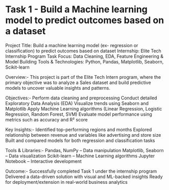 # Task 1 - Build a Machine learning model to predict outcomes based on a dataset

Project Title: Build a machine learning model (ex- regression or classification) to predict outcomes based on dataset Internship: Elite Tech Internship Program Task Focus: Data Cleaning, EDA, Feature Engineering & Model Building Tools & Technologies: Python, Pandas, Matplotlib, Seaborn, Scikit-learn

Overview:- This project is part of the Elite Tech Intern program, where the primary objective was to analyze a Sales dataset and build predictive models to uncover valuable insights and patterns.

Objectives:- Perform data cleaning and preprocessing Conduct detailed Exploratory Data Analysis (EDA) Visualize trends using Seaborn and Matplotlib Apply Machine Learning algorithms (Linear Regression, Logistic Regression, Random Forest, SVM) Evaluate model performance using metrics such as accuracy and R² score

Key Insights:- Identified top-performing regions and months Explored relationship between revenue and variables like advertising and store size Built and compared models for both regression and classification tasks

Tools & Libraries:- Pandas, NumPy – Data manipulation Matplotlib, Seaborn – Data visualization Scikit-learn – Machine Learning algorithms Jupyter Notebook – Interactive development

Outcome:- Successfully completed Task 1 under the internship program Delivered a data-driven solution with visual and ML-backed insights Ready for deployment/extension in real-world business analytics
